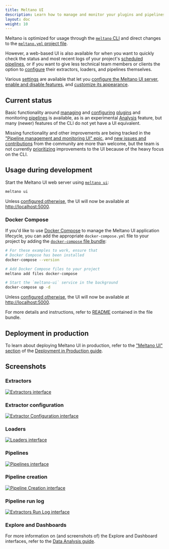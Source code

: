 ```yaml
---
title: Meltano UI
description: Learn how to manage and monitor your plugins and pipelines using Meltano UI
layout: doc
weight: 10
---
```


Meltano is optimized for usage through the [`meltano` CLI](/reference/command-line-interface)
and direct changes to the [`meltano.yml` project file](/reference/project#meltano-yml-project-file).

However, a web-based UI is also available for when you want to quickly check the
status and most recent logs of your project's [scheduled pipelines](/tutorials/orchestration),
or if you want to give less technical team members or clients the option to [configure](/reference/configuration) their
extractors, loaders, and pipelines themselves.

Various [settings](/reference/settings) are available that let you [configure the Meltano UI server](/reference/settings#meltano-ui-server), [enable and disable features](/reference/settings#meltano-ui-features), and [customize its appearance](/reference/settings#meltano-ui-customization).

## Current status

Basic functionality around [managing](/reference/plugin-management) and [configuring](/reference/configuration) [plugins](/reference/plugins) and monitoring [pipelines](/tutorials/orchestration) is available,
as is an experimental [Analysis](/tutorials/analysis) feature, but many (newer) features of the CLI do not yet have a UI equivalent.

Missing functionality and other improvements are being tracked in the ["Pipeline management and monitoring UI" epic](https://gitlab.com/groups/meltano/-/epics/78),
and [new issues and contributions](/getting-started/contributor-guide) from the community are more than welcome,
but the team is not currently [prioritizing](https://handbook.meltano.com/product/roadmap) improvements to the UI because of the heavy focus on the CLI.

## Usage during development

Start the Meltano UI web server using [`meltano ui`](/reference/command-line-interface#ui):

```bash
meltano ui
```

Unless [configured otherwise](/reference/settings#ui-bind-port), the UI will now be available at <http://localhost:5000>.

### Docker Compose

If you'd like to use [Docker Compose](https://docs.docker.com/compose/) to manage the Meltano UI application lifecycle,
you can add the appropriate `docker-compose.yml` file to your project by adding the
[`docker-compose` file bundle](https://gitlab.com/meltano/files-docker-compose):

```bash
# For these examples to work, ensure that
# Docker Compose has been installed
docker-compose --version

# Add Docker Compose files to your project
meltano add files docker-compose

# Start the `meltano-ui` service in the background
docker-compose up -d
```

Unless [configured otherwise](/reference/settings#ui-bind-port), the UI will now be available at <http://localhost:5000>.

For more details and instructions, refer to [README](https://gitlab.com/meltano/files-docker-compose/-/blob/master/bundle/README.md) contained in the file bundle.

## Deployment in production

To learn about deploying Meltano UI in production, refer to the ["Meltano UI" section](/getting-started/production#meltano-ui) of the [Deployment in Production guide](/getting-started/production).

## Screenshots

### Extractors

[![Extractors interface](images/ui/extractors.png)](images/ui/extractors.png)

### Extractor configuration

[![Extractor Configuration interface](images/ui/extractor-configuration.png)](images/ui/extractor-configuration.png)

### Loaders

[![Loaders interface](images/ui/loaders.png)](images/ui/loaders.png)

### Pipelines

[![Pipelines interface](images/ui/pipelines.png)](images/ui/pipelines.png)

### Pipeline creation

[![Pipeline Creation interface](images/ui/pipeline-creation.png)](images/ui/pipeline-creation.png)

### Pipeline run log

[![Extractors Run Log interface](images/ui/pipeline-run-log.png)](images/ui/pipeline-run-log.png)

### Explore and Dashboards

For more information on (and screenshots of) the Explore and Dashboard interfaces, refer to the [Data Analysis guide](/tutorials/analysis#explore-your-data).
